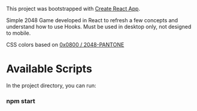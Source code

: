 This project was bootstrapped with [Create React App](https://github.com/facebook/create-react-app).

Simple 2048 Game developed in React to refresh a few concepts and understand how to use Hooks.
Must be used in desktop only, not designed to mobile.

CSS colors based on [0x0800 / 2048-PANTONE](https://github.com/0x0800/2048-PANTONE)

# Available Scripts

In the project directory, you can run:

### npm start




